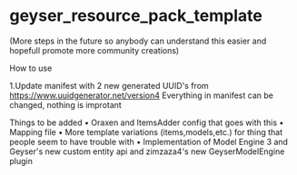 # geyser_resource_pack_template
(More steps in the future so anybody can understand this easier and hopefull promote more community creations)

How to use 

1.Update manifest with 2 new generated UUID's from https://www.uuidgenerator.net/version4
Everything in manifest can be changed, nothing is improtant

Things to be added
• Oraxen and ItemsAdder config that goes with this
• Mapping file
• More template variations (items,models,etc.) for thing that people seem to have trouble with
• Implementation of Model Engine 3 and Geyser's new custom entity api and zimzaza4's new GeyserModelEngine plugin

